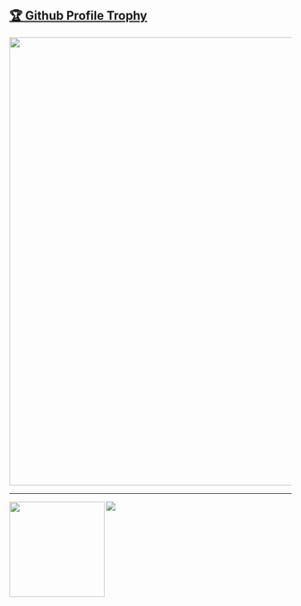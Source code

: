 <a href="https://github.com/ryo-ma/github-profile-trophy"><h2>🏆 Github Profile Trophy</h2></a>
<a href="https://github.com/ryo-ma/github-profile-trophy">
  <img width=800 src="https://github-profile-trophy.vercel.app/?username=shuntam803&column=8&theme=gruvbox&no-frame=true"/>
</a>


---

<div>
  <img height="170" align="left" src="https://github-readme-stats.vercel.app/api?username=shuntam803&count_private=true&include_all_commits=true" />
  <img src="https://github-readme-stats.vercel.app/api/top-langs/?username=shuntam803&layout=compact" />
</div>
